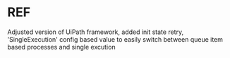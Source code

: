 # REF
Adjusted version of UiPath framework, added init state retry, 'SingleExecution' config based value to easily switch between queue item based processes and single excution 

